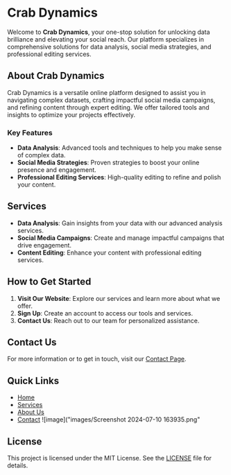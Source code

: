 # Crab Dynamics

Welcome to **Crab Dynamics**, your one-stop solution for unlocking data brilliance and elevating your social reach. Our platform specializes in comprehensive solutions for data analysis, social media strategies, and professional editing services.

## About Crab Dynamics

Crab Dynamics is a versatile online platform designed to assist you in navigating complex datasets, crafting impactful social media campaigns, and refining content through expert editing. We offer tailored tools and insights to optimize your projects effectively.

### Key Features

- **Data Analysis**: Advanced tools and techniques to help you make sense of complex data.
- **Social Media Strategies**: Proven strategies to boost your online presence and engagement.
- **Professional Editing Services**: High-quality editing to refine and polish your content.

## Services

- **Data Analysis**: Gain insights from your data with our advanced analysis services.
- **Social Media Campaigns**: Create and manage impactful campaigns that drive engagement.
- **Content Editing**: Enhance your content with professional editing services.

## How to Get Started

1. **Visit Our Website**: Explore our services and learn more about what we offer.
2. **Sign Up**: Create an account to access our tools and services.
3. **Contact Us**: Reach out to our team for personalized assistance.

## Contact Us

For more information or to get in touch, visit our [Contact Page](#).

## Quick Links

- [Home](#)
- [Services](#)
- [About Us](#)
- [Contact](#)
![image]("images/Screenshot 2024-07-10 163935.png"
## License

This project is licensed under the MIT License. See the [LICENSE](LICENSE) file for details.
